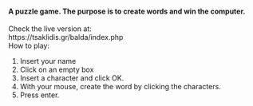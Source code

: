 <h4>A puzzle game. The purpose is to create words and win the computer.</h4>
Check the live version at:
<br>
https://tsaklidis.gr/balda/index.php
<br>
How to play:
<ol>
    <li>Insert your name</li>
    <li>Click on an empty box</li>
    <li>Insert a character and click OK.</li>
    <li>With your mouse, create the word by clicking the characters.</li>
    <li>Press enter.</li>
</ol>


